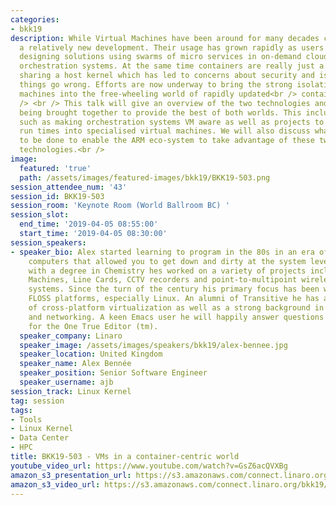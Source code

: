 ```yaml
---
categories:
- bkk19
description: While Virtual Machines have been around for many decades containers are
  a relatively new development. Their usage has grown rapidly as users have started
  designing solutions using swarms of micro services in on-demand clouds managed by
  orchestration systems. At the same time containers are really just a group of processes
  sharing a host kernel which has led to concerns about security and isolation if
  things go wrong. Efforts are now underway to bring the strong isolation of virtual
  machines into the free-wheeling world of rapidly updated<br /> containerised applications.<br
  /> <br /> This talk will give an overview of the two technologies and how they are
  being brought together to provide the best of both worlds. This includes topics
  such as making orchestration systems VM aware as well as projects to move container
  run times into specialised virtual machines. We will also discuss what else needs
  to be done to enable the ARM eco-system to take advantage of these two complimentary
  technologies.<br />
image:
  featured: 'true'
  path: /assets/images/featured-images/bkk19/BKK19-503.png
session_attendee_num: '43'
session_id: BKK19-503
session_room: 'Keynote Room (World Ballroom BC) '
session_slot:
  end_time: '2019-04-05 08:55:00'
  start_time: '2019-04-05 08:30:00'
session_speakers:
- speaker_bio: Alex started learning to program in the 80s in an era of classic home
    computers that allowed you to get down and dirty at the system level. After graduating
    with a degree in Chemistry hes worked on a variety of projects including Fruit
    Machines, Line Cards, CCTV recorders and point-to-multipoint wireless microwave
    systems. Since the turn of the century his primary focus has been working with
    FLOSS platforms, especially Linux. An alumni of Transitive he has a broad experience
    of cross-platform virtualization as well as a strong background in telecommunications
    and networking. A keen Emacs user he will happily answer questions and proselytise
    for the One True Editor (tm).
  speaker_company: Linaro
  speaker_image: /assets/images/speakers/bkk19/alex-bennee.jpg
  speaker_location: United Kingdom
  speaker_name: Alex Bennée
  speaker_position: Senior Software Engineer
  speaker_username: ajb
session_track: Linux Kernel
tag: session
tags:
- Tools
- Linux Kernel
- Data Center
- HPC
title: BKK19-503 - VMs in a container-centric world
youtube_video_url: https://www.youtube.com/watch?v=GsZ6acQVXBg
amazon_s3_presentation_url: https://s3.amazonaws.com/connect.linaro.org/bkk19/presentations/bkk19-503.pdf
amazon_s3_video_url: https://s3.amazonaws.com/connect.linaro.org/bkk19/videos/bkk19-503.mp4
---
```

